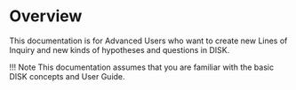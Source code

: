 # Overview

This documentation is for Advanced Users who want to create new Lines of Inquiry and new kinds of hypotheses and questions in DISK.

!!! Note
    This documentation assumes that you are familiar with the basic DISK concepts and User Guide.

